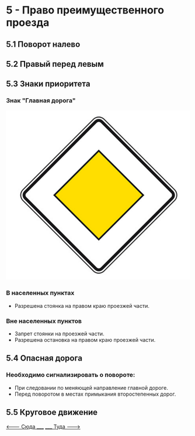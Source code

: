# 5 - Право преимущественного проезда
## 5.1 Поворот налево
## 5.2 Правый перед левым

##  5.3 Знаки приоритета
###  Знак "Главная дорога"
![main road](/img/sign/main_road.png)

### В населенных пунктах 
+ Разрешена стоянка на правом краю проезжей части.

### Вне населенных пунктов
+ Запрет стоянки на проезжей части.
+ Разрешена остановка на правом краю проезжей части.

## 5.4 Опасная дорога
### Необходимо сигнализировать о повороте:
+ При следовании по меняющей направление главной дороге.
+ Перед поворотом в местах примыкания второстепенных дорог.

## 5.5 Круговое движение

[<--- Сюда ___](/04%20-%20road%20infrastructure.md)
[___ Туда --->](06%20-%20road%20regulation.md)
